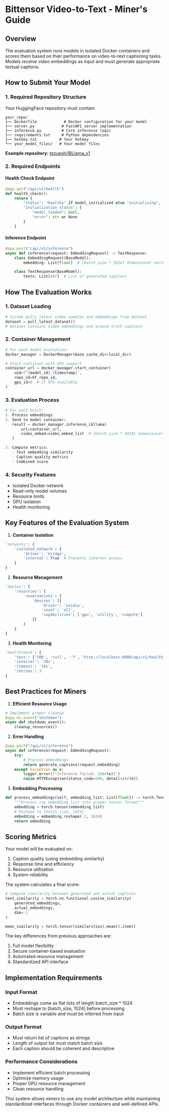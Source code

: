 # Bittensor Video-to-Text - Miner's Guide

## Overview
The evaluation system runs models in isolated Docker containers and scores them based on their performance on video-to-text captioning tasks. Models receive video embeddings as input and must generate appropriate textual captions.

## How to Submit Your Model

### 1. Required Repository Structure
Your HuggingFace repository must contain:
```
your_repo/
├── Dockerfile            # Docker configuration for your model
├── server.py            # FastAPI server implementation
├── inference.py         # Core inference logic
├── requirements.txt     # Python dependencies
├── hotkey.txt          # Your hotkey 
└── your_model_files/   # Your model files
```

**Example repository:** [tezuesh/IBLlama_v1](https://huggingface.co/tezuesh/IBLlama_v1)

### 2. Required Endpoints

#### Health Check Endpoint
```python
@app.get("/api/v1/health")
def health_check():
    return {
        "status": "healthy" if model_initialized else "initializing",
        "initialization_status": {
            "model_loaded": bool,
            "error": str or None
        }
    }
```

#### Inference Endpoint
```python
@app.post("/api/v1/inference")
async def inference(request: EmbeddingRequest) -> TextResponse:
    class EmbeddingRequest(BaseModel):
        embedding: List[float]  # [batch_size * 1024] dimensional vector

    class TextResponse(BaseModel):
        texts: List[str]  # List of generated captions
```

## How The Evaluation Works

### 1. Dataset Loading
```python
# System pulls latest video samples and embeddings from dataset
dataset = pull_latest_dataset()
# Dataset contains video embeddings and ground truth captions
```

### 2. Container Management
```python
# For each model evaluation:
docker_manager = DockerManager(base_cache_dir=local_dir)

# Start container with GPU support
container_url = docker_manager.start_container(
    uid=f"{model_id}_{timestamp}", 
    repo_id=hf_repo_id,
    gpu_id=0  # If GPU available
)
```

### 3. Evaluation Process
```python
# For each batch:
1. Process embeddings
2. Send to model container:
   result = docker_manager.inference_ibllama(
       url=container_url,
       video_embed=video_embed_list  # [batch_size * 1024] dimensional
   )

3. Compute metrics:
   - Text embedding similarity
   - Caption quality metrics
   - Combined score
```

### 4. Security Features
- Isolated Docker network
- Read-only model volumes
- Resource limits
- GPU isolation
- Health monitoring

## Key Features of the Evaluation System

1. **Container Isolation**
```python
'networks': {
    'isolated_network': {
        'driver': 'bridge',
        'internal': True  # Prevents internet access
    }
}
```

2. **Resource Management**
```python
'deploy': {
    'resources': {
        'reservations': {
            'devices': [{
                'driver': 'nvidia',
                'count': 'all',
                'capabilities': ['gpu', 'utility', 'compute']
            }]
        }
    }
}
```

3. **Health Monitoring**
```python
'healthcheck': {
    'test': ['CMD', 'curl', '-f', 'http://localhost:8000/api/v1/health'],
    'interval': '30s',
    'timeout': '10s',
    'retries': 3
}
```

## Best Practices for Miners

1. **Efficient Resource Usage**
```python
# Implement proper cleanup
@app.on_event("shutdown")
async def shutdown_event():
    cleanup_resources()
```

2. **Error Handling**
```python
@app.post("/api/v1/inference")
async def inference(request: EmbeddingRequest):
    try:
        # Process embeddings
        return generate_captions(request.embedding)
    except Exception as e:
        logger.error(f"Inference failed: {str(e)}")
        raise HTTPException(status_code=500, detail=str(e))
```

3. **Embedding Processing**
```python
def process_embeddings(self, embedding_list: List[float]) -> torch.Tensor:
    """Process raw embedding list into proper tensor format"""
    embedding = torch.tensor(embedding_list)
    # Reshape to [batch_size, 1024]
    embedding = embedding.reshape(-1, 1024)
    return embedding
```

## Scoring Metrics

Your model will be evaluated on:
1. Caption quality (using embedding similarity)
2. Response time and efficiency
3. Resource utilization
4. System reliability

The system calculates a final score:
```python
# Compute similarity between generated and actual captions
text_similarity = torch.nn.functional.cosine_similarity(
    generated_embeddings,
    actual_embeddings,
    dim=-1
)

mean_similarity = torch.tensor(similarities).mean().item()
```

The key differences from previous approaches are:
1. Full model flexibility
2. Secure container-based evaluation
3. Automated resource management
4. Standardized API interface

## Implementation Requirements

### Input Format
- Embeddings come as flat lists of length batch_size * 1024
- Must reshape to [batch_size, 1024] before processing
- Batch size is variable and must be inferred from input

### Output Format
- Must return list of captions as strings
- Length of output list must match batch size
- Each caption should be coherent and descriptive

### Performance Considerations
- Implement efficient batch processing
- Optimize memory usage
- Proper GPU resource management
- Clean resource handling

This system allows miners to use any model architecture while maintaining standardized interfaces through Docker containers and well-defined APIs.
